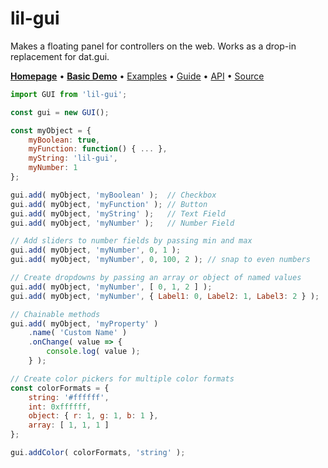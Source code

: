 # lil-gui

Makes a floating panel for controllers on the web. Works as a drop-in replacement for dat.gui.

[**Homepage**](https://lil-gui.georgealways.com/) • [**Basic Demo**](https://lil-gui.georgealways.com/examples/basic/) • [Examples](https://lil-gui.georgealways.com/#Examples) • [Guide](https://lil-gui.georgealways.com/#Guide) • [API](https://lil-gui.georgealways.com/#API) • [Source](https://github.com/georgealways/lil-gui)

```js
import GUI from 'lil-gui'; 

const gui = new GUI();

const myObject = {
	myBoolean: true,
	myFunction: function() { ... },
	myString: 'lil-gui',
	myNumber: 1
};

gui.add( myObject, 'myBoolean' );  // Checkbox
gui.add( myObject, 'myFunction' ); // Button
gui.add( myObject, 'myString' );   // Text Field
gui.add( myObject, 'myNumber' );   // Number Field

// Add sliders to number fields by passing min and max
gui.add( myObject, 'myNumber', 0, 1 );
gui.add( myObject, 'myNumber', 0, 100, 2 ); // snap to even numbers

// Create dropdowns by passing an array or object of named values
gui.add( myObject, 'myNumber', [ 0, 1, 2 ] );
gui.add( myObject, 'myNumber', { Label1: 0, Label2: 1, Label3: 2 } );

// Chainable methods
gui.add( myObject, 'myProperty' )
	.name( 'Custom Name' )
	.onChange( value => {
		console.log( value );
	} );

// Create color pickers for multiple color formats
const colorFormats = {
	string: '#ffffff',
	int: 0xffffff,
	object: { r: 1, g: 1, b: 1 },
	array: [ 1, 1, 1 ]
};

gui.addColor( colorFormats, 'string' );
```

